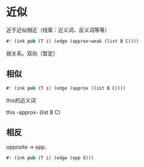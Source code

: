 # 近似

近于近似相近（线索：近义词、反义词等等）

```rs
#! (ink pub (T i) (edge (approx+weak (list B C))))
```

弱关系。双向（暂定）



## 相似 

```rs
#! (ink pub (T i) (edge (approx (list B C))))
```

this的近义词

this -approx- (list B C)  


## 相反

opposite -> opp.

```rs
#! (ink pub (T i) (edge (opp E)))
```

